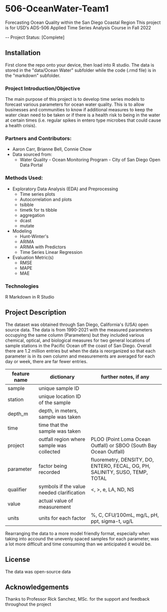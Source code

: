 # 506-OceanWater-Team1
Forecasting Ocean Quality within the San Diego Coastal Region
This project is for USD’s ADS-506 Applied Time Series Analysis Course in Fall 2022

-- Project Status: [Complete]

## Installation
First clone the repo onto your device, then load into R studio. The data is stored in the "data/Ocean Water" subfolder while the code (.rmd file) is in the "markdown" subfolder.

### Project Introduction/Objective
The main purpose of this project is to develop time series models to forecast various parameters for ocean water quality. This is to allow businesses and communities to know if additional measures to keep the water clean need to be taken or if there is  a health risk to being in the water at certain times (i.e. regular spikes in entero type microbes that could cause a health crisis). 

### Partners and Contributors:
* Aaron Carr, Brianne Bell, Connie Chow
* Data sourced from:
  * Water Quality - Ocean Monitoring Program - City of San Diego Open Data Portal

### Methods Used:
* Exploratory Data Analysis (EDA) and Preprocessing
  * Time series plots
  * Autocorrelation and plots
  * tsibble
  * timetk for ts tibble
  * aggregation
  * dcast
  * mutate
* Modeling
  * Hunt-Winter's
  * ARIMA
   * ARIMA with Predictors
  * Time Series Linear Regression
* Evaluation Metric(s)
  * RMSE
  * MAPE
  * MAE

### Technologies
R Markdown in R Studio

## Project Description
The dataset was obtained through San Diego, California's (USA) open source data. The data is from 1990-2021 with the measured parameters occupying the same column (Parameters) but they included various chemical, optical, and biological measures for two general locations of sample stations in the Pacific Ocean off the coast of San Diego. Overall there are 1.2 million entries but when the data is reorganized so that each parameter is in its own column and measurements are averaged for each day or week, there are far fewer entries.

| feature name | dictionary | further notes, if any |
--- | --- | --- |
| sample | unique sample ID  |
| station | unique location ID of the sample | 
| depth_m | depth, in meters, sample was taken | 
| time | time that the sample was taken |
| project | outfall region where sample was collected | PLOO (Point Loma Ocean Outfall) or SBOO (South Bay Ocean Outfall) |
| parameter | factor being recorded | fluoremetry, DENSITY, DO, ENTERO, FECAL, OG, PH, SALINITY, SUSO, TEMP, TOTAL |
| qualifier | symbols if the value needed clarification | <, >, e, LA, ND, NS | 
| value | actual value of measurement | 
| units | units for each factor | %, C, CFU/100mL, mg/L, pH, ppt, sigma-t, ug/L | 
 
Rearranging the data to a more model friendly format, especially when taking into accound the unevenly spaced samples for each parameter, was a lot more difficult and time consuming than we anticipated it would be. 

## License
The data was open-source data

## Acknowledgements
Thanks to Professor Rick Sanchez, MSc. for the support and feedback throughout the project
